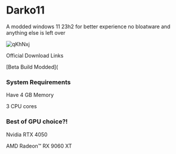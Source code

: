# Darko11
A modded windows 11 23h2 for better experience no bloatware and anything else is left over

![qKhNxj](https://github.com/user-attachments/assets/2de1c7a1-35f4-4046-9fa5-4adca2882848)




Official Download Links

[Beta Build Modded](



### System Requirements

Have 4 GB Memory

3 CPU cores

### Best of GPU choice?!
Nvidia RTX 4050

AMD Radeon™ RX 9060 XT

